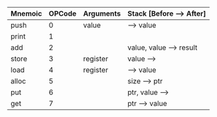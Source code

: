 | Mnemoic | OPCode  | Arguments | Stack [Before --> After] |
| ------- | ------- | --------- | ------------------------ |
| push    | 0       | value     | --> value                |
| print   | 1       |           |                          |
| add     | 2       |           | value, value --> result  |
| store   | 3       | register  | value -->                |
| load    | 4       | register  | --> value                |
| alloc   | 5       |           | size --> ptr             |
| put     | 6       |           | ptr, value -->           |
| get     | 7       |           | ptr --> value            |
